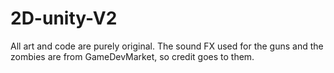 # 2D-unity-V2

All art and code are purely original. The sound FX used for the guns and the zombies are from GameDevMarket, so credit goes to them.
